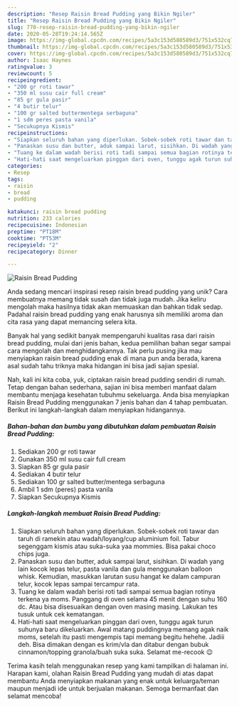 ```yaml
---
description: "Resep Raisin Bread Pudding yang Bikin Ngiler"
title: "Resep Raisin Bread Pudding yang Bikin Ngiler"
slug: 770-resep-raisin-bread-pudding-yang-bikin-ngiler
date: 2020-05-28T19:24:14.565Z
image: https://img-global.cpcdn.com/recipes/5a3c153d580589d3/751x532cq70/raisin-bread-pudding-foto-resep-utama.jpg
thumbnail: https://img-global.cpcdn.com/recipes/5a3c153d580589d3/751x532cq70/raisin-bread-pudding-foto-resep-utama.jpg
cover: https://img-global.cpcdn.com/recipes/5a3c153d580589d3/751x532cq70/raisin-bread-pudding-foto-resep-utama.jpg
author: Isaac Haynes
ratingvalue: 3
reviewcount: 5
recipeingredient:
- "200 gr roti tawar"
- "350 ml susu cair full cream"
- "85 gr gula pasir"
- "4 butir telur"
- "100 gr salted buttermentega serbaguna"
- "1 sdm peres pasta vanila"
- "Secukupnya Kismis"
recipeinstructions:
- "Siapkan seluruh bahan yang diperlukan. Sobek-sobek roti tawar dan taruh di ramekin atau wadah/loyang/cup aluminium foil. Tabur segenggam kismis atau suka-suka yaa mommies. Bisa pakai choco chips juga."
- "Panaskan susu dan butter, aduk sampai larut, sisihkan. Di wadah yang lain kocok lepas telur, pasta vanila dan gula menggunakan balloon whisk. Kemudian, masukkan larutan susu hangat ke dalam campuran telur, kocok lepas sampai tercampur rata."
- "Tuang ke dalam wadah berisi roti tadi sampai semua bagian rotinya terkena ya moms. Panggang di oven selama 45 menit dengan suhu 160 dc. Atau bisa disesuaikan dengan oven masing masing. Lakukan tes tusuk untuk cek kematangan."
- "Hati-hati saat mengeluarkan pinggan dari oven, tunggu agak turun suhunya baru dikeluarkan. Awal matang puddingnya memang agak naik moms, setelah itu pasti mengempis tapi memang begitu hehehe. Jadiii deh. Bisa dimakan dengan es krim/vla dan ditabur dengan bubuk cinnamon/topping granola/buah suka suka. Selamat me-recook 😉"
categories:
- Resep
tags:
- raisin
- bread
- pudding

katakunci: raisin bread pudding 
nutrition: 233 calories
recipecuisine: Indonesian
preptime: "PT18M"
cooktime: "PT53M"
recipeyield: "2"
recipecategory: Dinner

---
```



![Raisin Bread Pudding](https://img-global.cpcdn.com/recipes/5a3c153d580589d3/751x532cq70/raisin-bread-pudding-foto-resep-utama.jpg)

Anda sedang mencari inspirasi resep raisin bread pudding yang unik? Cara membuatnya memang tidak susah dan tidak juga mudah. Jika keliru mengolah maka hasilnya tidak akan memuaskan dan bahkan tidak sedap. Padahal raisin bread pudding yang enak harusnya sih memiliki aroma dan cita rasa yang dapat memancing selera kita.



Banyak hal yang sedikit banyak mempengaruhi kualitas rasa dari raisin bread pudding, mulai dari jenis bahan, kedua pemilihan bahan segar sampai cara mengolah dan menghidangkannya. Tak perlu pusing jika mau menyiapkan raisin bread pudding enak di mana pun anda berada, karena asal sudah tahu triknya maka hidangan ini bisa jadi sajian spesial.


Nah, kali ini kita coba, yuk, ciptakan raisin bread pudding sendiri di rumah. Tetap dengan bahan sederhana, sajian ini bisa memberi manfaat dalam membantu menjaga kesehatan tubuhmu sekeluarga. Anda bisa menyiapkan Raisin Bread Pudding menggunakan 7 jenis bahan dan 4 tahap pembuatan. Berikut ini langkah-langkah dalam menyiapkan hidangannya.

<!--inarticleads1-->

##### Bahan-bahan dan bumbu yang dibutuhkan dalam pembuatan Raisin Bread Pudding:

1. Sediakan 200 gr roti tawar
1. Gunakan 350 ml susu cair full cream
1. Siapkan 85 gr gula pasir
1. Sediakan 4 butir telur
1. Sediakan 100 gr salted butter/mentega serbaguna
1. Ambil 1 sdm (peres) pasta vanila
1. Siapkan Secukupnya Kismis




<!--inarticleads2-->

##### Langkah-langkah membuat Raisin Bread Pudding:

1. Siapkan seluruh bahan yang diperlukan. Sobek-sobek roti tawar dan taruh di ramekin atau wadah/loyang/cup aluminium foil. Tabur segenggam kismis atau suka-suka yaa mommies. Bisa pakai choco chips juga.
1. Panaskan susu dan butter, aduk sampai larut, sisihkan. Di wadah yang lain kocok lepas telur, pasta vanila dan gula menggunakan balloon whisk. Kemudian, masukkan larutan susu hangat ke dalam campuran telur, kocok lepas sampai tercampur rata.
1. Tuang ke dalam wadah berisi roti tadi sampai semua bagian rotinya terkena ya moms. Panggang di oven selama 45 menit dengan suhu 160 dc. Atau bisa disesuaikan dengan oven masing masing. Lakukan tes tusuk untuk cek kematangan.
1. Hati-hati saat mengeluarkan pinggan dari oven, tunggu agak turun suhunya baru dikeluarkan. Awal matang puddingnya memang agak naik moms, setelah itu pasti mengempis tapi memang begitu hehehe. Jadiii deh. Bisa dimakan dengan es krim/vla dan ditabur dengan bubuk cinnamon/topping granola/buah suka suka. Selamat me-recook 😉




Terima kasih telah menggunakan resep yang kami tampilkan di halaman ini. Harapan kami, olahan Raisin Bread Pudding yang mudah di atas dapat membantu Anda menyiapkan makanan yang enak untuk keluarga/teman maupun menjadi ide untuk berjualan makanan. Semoga bermanfaat dan selamat mencoba!
